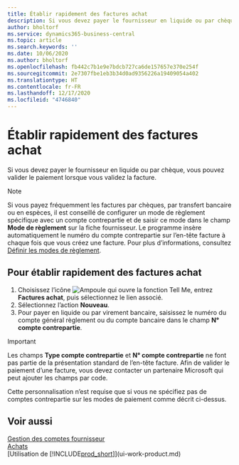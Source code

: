 ```yaml
---
title: Établir rapidement des factures achat
description: Si vous devez payer le fournisseur en liquide ou par chèque, vous pouvez effectuer toutes les opérations nécessaires lorsque vous validez la facture.
author: bholtorf
ms.service: dynamics365-business-central
ms.topic: article
ms.search.keywords: ''
ms.date: 10/06/2020
ms.author: bholtorf
ms.openlocfilehash: fb442c7b1e9e7bdcb727ca6de157657e370e254f
ms.sourcegitcommit: 2e7307fbe1eb3b34d0ad9356226a19409054a402
ms.translationtype: HT
ms.contentlocale: fr-FR
ms.lasthandoff: 12/17/2020
ms.locfileid: "4746840"
---
```

# <a name="settle-purchase-invoices-promptly"></a>Établir rapidement des factures achat

Si vous devez payer le fournisseur en liquide ou par chèque, vous pouvez valider le paiement lorsque vous validez la facture.  

> [!NOTE]  
> Si vous payez fréquemment les factures par chèques, par transfert bancaire ou en espèces, il est conseillé de configurer un mode de règlement spécifique avec un compte contrepartie et de saisir ce mode dans le champ **Mode de règlement** sur la fiche fournisseur. Le programme insère automatiquement le numéro du compte contrepartie sur l’en-tête facture à chaque fois que vous créez une facture. Pour plus d’informations, consultez [Définir les modes de règlement](finance-payment-methods.md).  

## <a name="to-settle-purchase-invoices-promptly"></a>Pour établir rapidement des factures achat

1. Choisissez l’icône ![Ampoule qui ouvre la fonction Tell Me](media/ui-search/search_small.png "Dites-moi ce que vous voulez faire"), entrez **Factures achat**, puis sélectionnez le lien associé.  
2. Sélectionnez l’action **Nouveau**.  
3. Pour payer en liquide ou par virement bancaire, saisissez le numéro du compte général règlement ou du compte bancaire dans le champ **N° compte contrepartie**.  

> [!IMPORTANT]  
> Les champs **Type compte contrepartie** et **N° compte contrepartie** ne font pas partie de la présentation standard de l’en-tête facture. Afin de valider le paiement d’une facture, vous devez contacter un partenaire Microsoft qui peut ajouter les champs par code.  
>
> Cette personnalisation n’est requise que si vous ne spécifiez pas de comptes contrepartie sur les modes de paiement comme décrit ci-dessus.

## <a name="see-also"></a>Voir aussi

[Gestion des comptes fournisseur](payables-manage-payables.md)  
[Achats](purchasing-manage-purchasing.md)  
[Utilisation de [!INCLUDE[prod_short](includes/prod_short.md)]](ui-work-product.md)  
